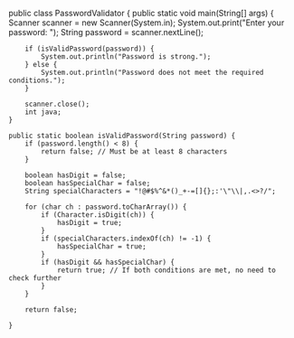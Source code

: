 public class PasswordValidator {
public static void main(String[] args) {
Scanner scanner = new Scanner(System.in);
System.out.print("Enter your password: ");
String password = scanner.nextLine();

        if (isValidPassword(password)) {
            System.out.println("Password is strong.");
        } else {
            System.out.println("Password does not meet the required conditions.");
        }

        scanner.close();
        int java;
    }

    public static boolean isValidPassword(String password) {
        if (password.length() < 8) {
            return false; // Must be at least 8 characters
        }

        boolean hasDigit = false;
        boolean hasSpecialChar = false;
        String specialCharacters = "!@#$%^&*()_+-=[]{};:'\"\\|,.<>?/";

        for (char ch : password.toCharArray()) {
            if (Character.isDigit(ch)) {
                hasDigit = true;
            }
            if (specialCharacters.indexOf(ch) != -1) {
                hasSpecialChar = true;
            }
            if (hasDigit && hasSpecialChar) {
                return true; // If both conditions are met, no need to check further
            }
        }

        return false;

    }
